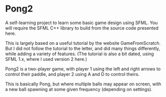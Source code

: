 # Pong2

A self-learning project to learn some basic game design using SFML. You will require the SFML C++ library to build from the source code presented here.

This is largely based on a useful tutorial by the website GameFromScratch. But I did not follow the tutorial to the letter, and did many things differently, while adding a variety of features. (The tutorial is also a bit dated, using SFML 1.x, where I used version 2 here.)

Pong2 is a two-player game, with player 1 using the left and right arrows to control their paddle, and player 2 using A and D to control theirs.

This is basically Pong, but where multiple balls may appear on screen, with a new ball spawning at some given frequency (depending on settings).
